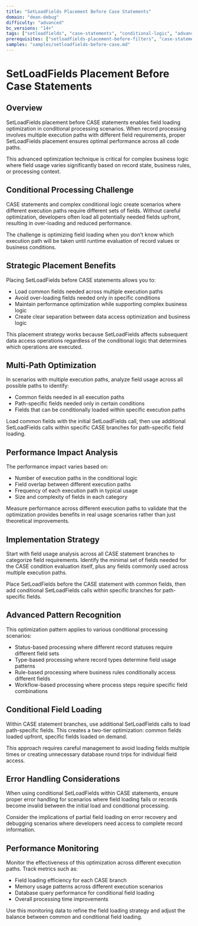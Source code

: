 ```yaml
---
title: "SetLoadFields Placement Before Case Statements"
domain: "dean-debug"
difficulty: "advanced"
bc_versions: "14+"
tags: ["setloadfields", "case-statements", "conditional-logic", "advanced"]
prerequisites: ["setloadfields-placement-before-filters", "case-statement-patterns"]
samples: "samples/setloadfields-before-case.md"
---
```

# SetLoadFields Placement Before Case Statements

## Overview

SetLoadFields placement before CASE statements enables field loading optimization in conditional processing scenarios. When record processing involves multiple execution paths with different field requirements, proper SetLoadFields placement ensures optimal performance across all code paths.

This advanced optimization technique is critical for complex business logic where field usage varies significantly based on record state, business rules, or processing context.

## Conditional Processing Challenge

CASE statements and complex conditional logic create scenarios where different execution paths require different sets of fields. Without careful optimization, developers often load all potentially needed fields upfront, resulting in over-loading and reduced performance.

The challenge is optimizing field loading when you don't know which execution path will be taken until runtime evaluation of record values or business conditions.

## Strategic Placement Benefits

Placing SetLoadFields before CASE statements allows you to:
- Load common fields needed across multiple execution paths
- Avoid over-loading fields needed only in specific conditions
- Maintain performance optimization while supporting complex business logic
- Create clear separation between data access optimization and business logic

This placement strategy works because SetLoadFields affects subsequent data access operations regardless of the conditional logic that determines which operations are executed.

## Multi-Path Optimization

In scenarios with multiple execution paths, analyze field usage across all possible paths to identify:
- Common fields needed in all execution paths
- Path-specific fields needed only in certain conditions
- Fields that can be conditionally loaded within specific execution paths

Load common fields with the initial SetLoadFields call, then use additional SetLoadFields calls within specific CASE branches for path-specific field loading.

## Performance Impact Analysis

The performance impact varies based on:
- Number of execution paths in the conditional logic
- Field overlap between different execution paths
- Frequency of each execution path in typical usage
- Size and complexity of fields in each category

Measure performance across different execution paths to validate that the optimization provides benefits in real usage scenarios rather than just theoretical improvements.

## Implementation Strategy

Start with field usage analysis across all CASE statement branches to categorize field requirements. Identify the minimal set of fields needed for the CASE condition evaluation itself, plus any fields commonly used across multiple execution paths.

Place SetLoadFields before the CASE statement with common fields, then add conditional SetLoadFields calls within specific branches for path-specific fields.

## Advanced Pattern Recognition

This optimization pattern applies to various conditional processing scenarios:
- Status-based processing where different record statuses require different field sets
- Type-based processing where record types determine field usage patterns
- Rule-based processing where business rules conditionally access different fields
- Workflow-based processing where process steps require specific field combinations

## Conditional Field Loading

Within CASE statement branches, use additional SetLoadFields calls to load path-specific fields. This creates a two-tier optimization: common fields loaded upfront, specific fields loaded on demand.

This approach requires careful management to avoid loading fields multiple times or creating unnecessary database round trips for individual field access.

## Error Handling Considerations

When using conditional SetLoadFields within CASE statements, ensure proper error handling for scenarios where field loading fails or records become invalid between the initial load and conditional processing.

Consider the implications of partial field loading on error recovery and debugging scenarios where developers need access to complete record information.

## Performance Monitoring

Monitor the effectiveness of this optimization across different execution paths. Track metrics such as:
- Field loading efficiency for each CASE branch
- Memory usage patterns across different execution scenarios
- Database query performance for conditional field loading
- Overall processing time improvements

Use this monitoring data to refine the field loading strategy and adjust the balance between common and conditional field loading.